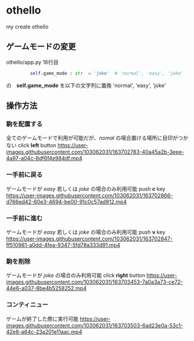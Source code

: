 
# othello
 my create othello

## ゲームモードの変更
 othello/app.py 16行目
~~~py
         self.game_mode : str  = 'joke'  # 'normal', 'easy', 'joke'
~~~
 の　__self.game_mode__ を以下の文字列に置換 'normal', 'easy', 'joke'

## 操作方法

### 駒を配置する
 全てのゲームモードで利用が可能だが、_nomal_ の場合置ける場所に目印がつかない
 click __left__ button
https://user-images.githubusercontent.com/103062031/163702783-40a45a2b-3eee-4a97-a04c-8df6f4e984df.mp4

### 一手前に戻る
 ゲームモードが _easy_ 若しくは _joke_ の場合のみ利用可能
 push __c__ key
https://user-images.githubusercontent.com/103062031/163702866-d766ed42-60e3-4694-be00-91c0c57ad912.mp4

### 一手前に進む
 ゲームモードが _easy_ 若しくは _joke_ の場合のみ利用可能
 push __v__ key
https://user-images.githubusercontent.com/103062031/163702847-ff510981-a0dd-4fea-9347-5fd78a333d91.mp4

### 駒を削除
 ゲームモードが _joke_ の場合のみ利用可能
 click __right__ button
https://user-images.githubusercontent.com/103062031/163703453-7a0a3a73-ce72-44e6-a037-8be4b5258252.mp4

### コンティニュー
 ゲームが終了した際に実行可能
https://user-images.githubusercontent.com/103062031/163703503-6ad23e0a-53c1-42e8-a64c-23a201e11aac.mp4

